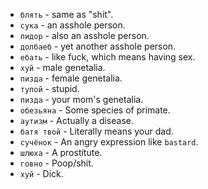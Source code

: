 - `блять` - same as "shit".
- `сука` - an asshole person.  
- `пидор` - also an asshole person.  
- `долбаеб` - yet another asshole person.  
- `ебать` - like fuck, which means having sex.  
- `хуй` - male genetalia.  
- `пизда` - female genetalia.  
- `тупой` - stupid.  
- `пизда` - your mom's genetalia.  
- `обезьяна` - Some species of primate. 
- `аутизм` - Actually a disease.  
- `батя твой` - Literally means your dad.  
- `сучёнок` - An angry expression like `bastard`.  
- `шлюха` - A prostitute.  
- `говно` - Poop/shit.  
- `хуй` - Dick.  
